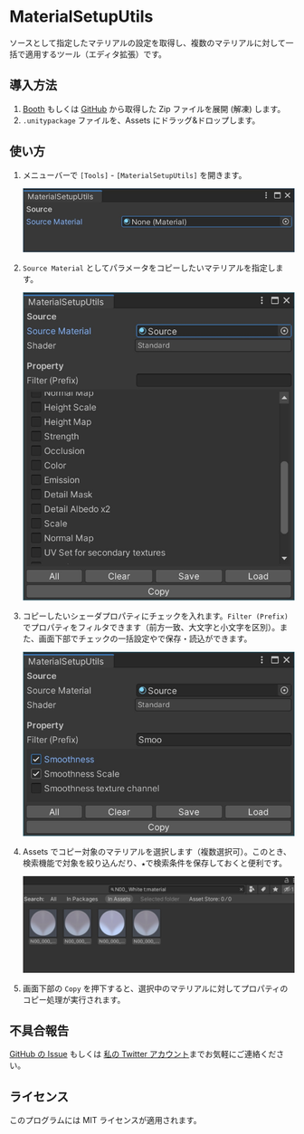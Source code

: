 # MaterialSetupUtils

ソースとして指定したマテリアルの設定を取得し、複数のマテリアルに対して一括で適用するツール（エディタ拡張）です。

## 導入方法

1. [Booth](https://yokra.booth.pm/items/3588840) もしくは [GitHub](https://github.com/yokra9/MaterialSetupUtils/releases) から取得した Zip ファイルを展開 (解凍) します。
2. `.unitypackage` ファイルを、Assets にドラッグ&ドロップします。

## 使い方

1. メニューバーで `[Tools]` - `[MaterialSetupUtils]` を開きます。

   ![MaterialSetupUtils-1.jpg](./Docs/img/MaterialSetupUtils-1.jpg)

2. `Source Material` としてパラメータをコピーしたいマテリアルを指定します。

   ![MaterialSetupUtils-2.jpg](./Docs/img/MaterialSetupUtils-2.jpg)

3. コピーしたいシェーダプロパティにチェックを入れます。`Filter (Prefix)` でプロパティをフィルタできます（前方一致、大文字と小文字を区別）。また、画面下部でチェックの一括設定やで保存・読込ができます。

   ![MaterialSetupUtils-3.jpg](./Docs/img/MaterialSetupUtils-3.jpg)

4. Assets でコピー対象のマテリアルを選択します（複数選択可）。このとき、検索機能で対象を絞り込んだり、`★`で検索条件を保存しておくと便利です。

   ![MaterialSetupUtils-4.jpg](./Docs/img/MaterialSetupUtils-4.jpg)

5. 画面下部の `Copy` を押下すると、選択中のマテリアルに対してプロパティのコピー処理が実行されます。

## 不具合報告

[GitHub の Issue](https://github.com/yokra9/MaterialSetupUtils/issues) もしくは [私の Twitter アカウント](https://twitter.com/yokra9)までお気軽にご連絡ください。

## ライセンス

このプログラムには MIT ライセンスが適用されます。
